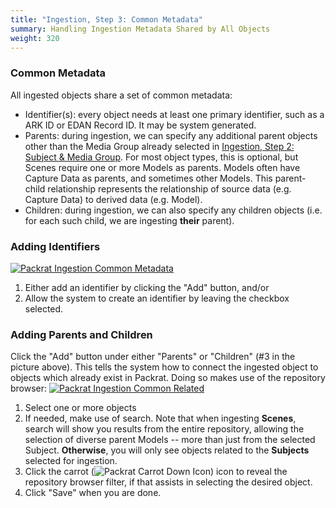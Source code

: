 ```yaml
---
title: "Ingestion, Step 3: Common Metadata"
summary: Handling Ingestion Metadata Shared by All Objects
weight: 320
---
```


### Common Metadata
All ingested objects share a set of common metadata:
- Identifier(s): every object needs at least one primary identifier, such as a ARK ID or EDAN Record ID. It may be system generated.
- Parents: during ingestion, we can specify any additional parent objects other than the Media Group already selected in [Ingestion, Step 2: Subject & Media Group](../ingestion-subject). For most object types, this is optional, but Scenes require one or more Models as parents. Models often have Capture Data as parents, and sometimes other Models. This parent-child relationship represents the relationship of source data (e.g. Capture Data) to derived data (e.g. Model).
- Children: during ingestion, we can also specify any children objects (i.e. for each such child, we are ingesting **their** parent).

### Adding Identifiers
[![Packrat Ingestion Common Metadata](/dpo-packrat/images/packrat-ingestion-md-common.png "Packrat Ingestion Common Metadata")](/dpo-packrat/images/packrat-ingestion-md-common.png)
1. Either add an identifier by clicking the "Add" button, and/or
2. Allow the system to create an identifier by leaving the checkbox selected.

### Adding Parents and Children
Click the "Add" button under either "Parents" or "Children" (#3 in the picture above). This tells the system how to connect the ingested object to objects which already exist in Packrat. Doing so makes use of the repository browser: 
[![Packrat Ingestion Common Related](/dpo-packrat/images/packrat-ingestion-md-common-2.png "Packrat Ingestion Common Related")](/dpo-packrat/images/packrat-ingestion-md-common-2.png)
1. Select one or more objects
2. If needed, make use of search. Note that when ingesting **Scenes**, search will show you results from the entire repository, allowing the selection of diverse parent Models -- more than just from the selected Subject. **Otherwise**, you will only see objects related to the **Subjects** selected for ingestion.
3. Click the carrot (![Packrat Carrot Down Icon](/dpo-packrat/images/packrat-repocarrotdown.png "Packrat Carrot Down Icon")) icon to reveal the repository browser filter, if that assists in selecting the desired object.
4. Click "Save" when you are done.